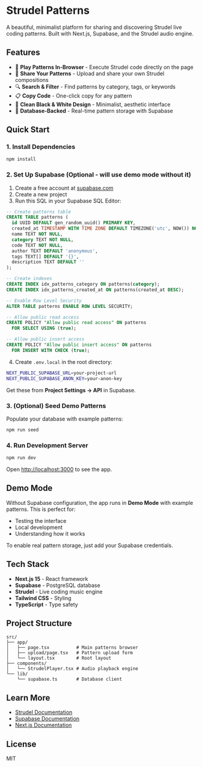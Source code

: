 # Strudel Patterns

A beautiful, minimalist platform for sharing and discovering Strudel live coding patterns. Built with Next.js, Supabase, and the Strudel audio engine.

## Features

- 🎵 **Play Patterns In-Browser** - Execute Strudel code directly on the page
- 📝 **Share Your Patterns** - Upload and share your own Strudel compositions
- 🔍 **Search & Filter** - Find patterns by category, tags, or keywords
- 📋 **Copy Code** - One-click copy for any pattern
- 🎨 **Clean Black & White Design** - Minimalist, aesthetic interface
- 💾 **Database-Backed** - Real-time pattern storage with Supabase

## Quick Start

### 1. Install Dependencies

```bash
npm install
```

### 2. Set Up Supabase (Optional - will use demo mode without it)

1. Create a free account at [supabase.com](https://supabase.com)
2. Create a new project
3. Run this SQL in your Supabase SQL Editor:

```sql
-- Create patterns table
CREATE TABLE patterns (
  id UUID DEFAULT gen_random_uuid() PRIMARY KEY,
  created_at TIMESTAMP WITH TIME ZONE DEFAULT TIMEZONE('utc', NOW()) NOT NULL,
  name TEXT NOT NULL,
  category TEXT NOT NULL,
  code TEXT NOT NULL,
  author TEXT DEFAULT 'anonymous',
  tags TEXT[] DEFAULT '{}',
  description TEXT DEFAULT ''
);

-- Create indexes
CREATE INDEX idx_patterns_category ON patterns(category);
CREATE INDEX idx_patterns_created_at ON patterns(created_at DESC);

-- Enable Row Level Security
ALTER TABLE patterns ENABLE ROW LEVEL SECURITY;

-- Allow public read access
CREATE POLICY "Allow public read access" ON patterns
  FOR SELECT USING (true);

-- Allow public insert access
CREATE POLICY "Allow public insert access" ON patterns
  FOR INSERT WITH CHECK (true);
```

4. Create `.env.local` in the root directory:

```bash
NEXT_PUBLIC_SUPABASE_URL=your-project-url
NEXT_PUBLIC_SUPABASE_ANON_KEY=your-anon-key
```

Get these from **Project Settings → API** in Supabase.

### 3. (Optional) Seed Demo Patterns

Populate your database with example patterns:

```bash
npm run seed
```

### 4. Run Development Server

```bash
npm run dev
```

Open [http://localhost:3000](http://localhost:3000) to see the app.

## Demo Mode

Without Supabase configuration, the app runs in **Demo Mode** with example patterns. This is perfect for:

- Testing the interface
- Local development
- Understanding how it works

To enable real pattern storage, just add your Supabase credentials.

## Tech Stack

- **Next.js 15** - React framework
- **Supabase** - PostgreSQL database
- **Strudel** - Live coding music engine
- **Tailwind CSS** - Styling
- **TypeScript** - Type safety

## Project Structure

```
src/
├── app/
│   ├── page.tsx          # Main patterns browser
│   ├── upload/page.tsx   # Pattern upload form
│   └── layout.tsx        # Root layout
├── components/
│   └── StrudelPlayer.tsx # Audio playback engine
└── lib/
    └── supabase.ts       # Database client
```

## Learn More

- [Strudel Documentation](https://strudel.cc/learn)
- [Supabase Documentation](https://supabase.com/docs)
- [Next.js Documentation](https://nextjs.org/docs)

## License

MIT
